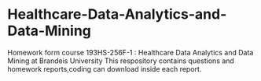 # Healthcare-Data-Analytics-and-Data-Mining
Homework form course 193HS-256F-1 : Healthcare Data Analytics and Data Mining at Brandeis University
This respository contains questions and homework reports,coding can download inside each report.
